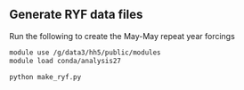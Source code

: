## Generate RYF data files

Run the following to create the May-May repeat year forcings

```bash
module use /g/data3/hh5/public/modules
module load conda/analysis27

python make_ryf.py
```

